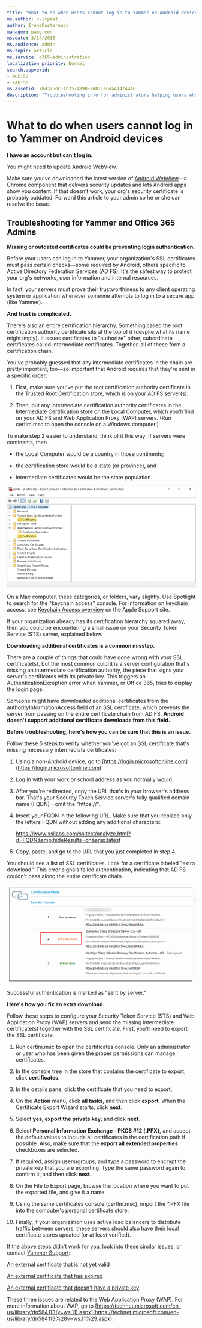 ```yaml
---
title: "What to do when users cannot log in to Yammer on Android devices"
ms.author: v-irpast
author: IrenePasternack
manager: pamgreen
ms.date: 3/14/2018
ms.audience: Admin
ms.topic: article
ms.service: o365-administration
localization_priority: Normal
search.appverid:
- MOE150
- YAE150
ms.assetid: 78d325dc-1b35-4890-8407-a6da414f4446
description: "Troubleshooting info for administrators helping users who can't log in to Yammer on an Android device."
---
```


# What to do when users cannot log in to Yammer on Android devices

 **I have an account but can't log in.**
  
You might need to update Android WebView.
  
Make sure you've downloaded the latest version of [Android WebView](https://play.google.com/store/apps/details?id=com.google.android.webview&amp;hl=en)—a Chrome component that delivers security updates and lets Android apps show you content. If that doesn't work, your org's security certificate is probably outdated. Forward this article to your admin so he or she can resolve the issue.
  
## Troubleshooting for Yammer and Office 365 Admins

 **Missing or outdated certificates could be preventing login authentication.**
  
Before your users can log in to Yammer, your organization's SSL certificates must pass certain checks—some required by Android, others specific to Active Directory Federation Services (AD FS). It's the safest way to protect your org's networks, user information and internal resources.
  
In fact, your servers must prove their trustworthiness to any client operating system or application whenever someone attempts to log in to a secure app (like Yammer).
  
 **And trust is complicated.**
  
There's also an entire certification hierarchy. Something called the root certification authority certificate sits at the top of it (despite what its name might imply). It issues certificates to "authorize" other, subordinate certificates called intermediate certificates. Together, all of these form a certification chain.
  
You've probably guessed that any intermediate certificates in the chain are pretty important, too—so important that Android requires that they're sent in a specific order:
  
1. First, make sure you've put the root certification authority certificate in the Trusted Root Certification store, which is on your AD FS server(s).
    
2. Then, put any intermediate certification authority certificates in the Intermediate Certification store on the Local Computer, which you'll find on your AD FS and Web Application Proxy (WAP) servers. (Run certlm.msc to open the console on a Windows computer.)
    
To make step 2 easier to understand, think of it this way: If servers were continents, then
  
- the Local Computer would be a country in those continents;
    
- the certification store would be a state (or province), and
    
- intermediate certificates would be the state population.
    
![Certificate hierarchy shown on Local Computer](../media/6b5af1b5-8c6f-4404-bd1e-4fb69ed44a68.png)
  
On a Mac computer, these categories, or folders, vary slightly. Use Spotlight to search for the "keychain access" console. For information on keychain access, see [Keychain Access overview](https://support.apple.com/kb/PH20093?viewlocale=en_US&amp;locale=en_US) on the Apple Support site. 
  
If your organization already has its certification hierarchy squared away, then you could be encountering a small issue on your Security Token Service (STS) server, explained below.
  
 **Downloading additional certificates is a common misstep.**
  
There are a couple of things that could have gone wrong with your SSL certificate(s), but the most common culprit is a server configuration that's missing an intermediate certification authority, the piece that signs your server's certificates with its private key. This triggers an AuthenticationException error when Yammer, or Office 365, tries to display the login page.
  
Someone might have downloaded additional certificates from the authorityInformationAccess field of an SSL certificate, which prevents the server from passing on the entire certificate chain from AD FS. **Android doesn't support additional certificate downloads from this field.**
  
 **Before troubleshooting, here's how you can be sure that this is an issue.**
  
Follow these 5 steps to verify whether you've got an SSL certificate that's missing necessary intermediate certificates:
  
1. Using a non-Android device, go to [https://login.microsoftonline.com](https://login.microsoftonline.com).
    
2. Log in with your work or school address as you normally would.
    
3. After you're redirected, copy the URL that's in your browser's address bar. That's your Security Token Service server's fully qualified domain name (FQDN)—omit the "https://".
    
4. Insert your FQDN in the following URL. Make sure that you replace only the letters FQDN without adding any additional characters:
    
    https://www.ssllabs.com/ssltest/analyze.html?d=FQDN&amp;hideResults=on&amp;latest
    
5. Copy, paste, and go to the URL that you just completed in step 4.
    
You should see a list of SSL certificates. Look for a certificate labeled "extra download." This error signals failed authentication, indicating that AD FS couldn't pass along the entire certificate chain.
  
![List of SSL certificates with extra download error](../media/c0c8edc8-7020-49f5-8db9-07aa44cd6004.png)
  
Successful authentication is marked as "sent by server."
  
 **Here's how you fix an extra download.**
  
Follow these steps to configure your Security Token Service (STS) and Web Application Proxy (WAP) servers and send the missing intermediate certificate(s) together with the SSL certificate. First, you'll need to export the SSL certificate.
  
1. Run certlm.msc to open the certificates console. Only an administrator or user who has been given the proper permissions can manage certificates.
    
2. In the console tree in the store that contains the certificate to export, click **certificates**. 
    
3. In the details pane, click the certificate that you need to export.
    
4. On the **Action** menu, click **all tasks**, and then click **export**. When the Certificate Export Wizard starts, click **next**. 
    
5. Select **yes, export the private key,** and click **next**. 
    
6. Select **Personal Information Exchange - PKCS #12 (.PFX),** and accept the default values to include all certificates in the certification path if possible. Also, make sure that the **export all extended properties** checkboxes are selected. 
    
7. If required, assign users/groups, and type a password to encrypt the private key that you are exporting. Type the same password again to confirm it, and then click **next**. 
    
8. On the File to Export page, browse the location where you want to put the exported file, and give it a name.
    
9. Using the same certificates console (certlm.msc), import the \*.PFX file into the computer's personal certificate store.
    
10. Finally, if your organization uses active load balancers to distribute traffic between servers, these servers should also have their local certificate stores updated (or at least verified).
    
If the above steps didn't work for you, look into these similar issues, or contact [Yammer Support](https://answers.microsoft.com/en-us/msoffice/wiki/msoffice_yammer-mso_o365app/welcome-to-yammer-support/2bdde618-2e1a-4983-9651-4a56f26e8e38):
  
[An external certificate that is not yet valid](https://technet.microsoft.com/en-us/library/dn383637.aspx)
  
[An external certificate that has expired](https://technet.microsoft.com/en-us/library/dn383649%28v=ws.11%29.aspx)
  
[An external certificate that doesn't have a private key](https://technet.microsoft.com/en-us/library/dn383656%28v=ws.11%29.aspx)
  
These three issues are related to the Web Application Proxy (WAP). For more information about WAP, go to [https://technet.microsoft.com/en-us/library/dn584113(v=ws.11).aspx](https://technet.microsoft.com/en-us/library/dn584113%28v=ws.11%29.aspx). 
  

